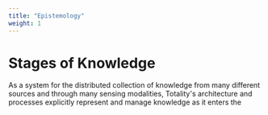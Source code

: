 ```yaml
---
title: "Epistemology"
weight: 1
---
```


# Stages of Knowledge

As a system for the distributed collection of knowledge from many different sources and through many sensing modalities, Totality's architecture and processes explicitly represent and manage knowledge as it enters the 
